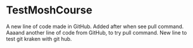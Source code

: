 # TestMoshCourse
A new line of code made in GitHub. Added after when see pull command.
Aaaand another line of code from GitHub, to try pull command.
New line to test git kraken with git hub.